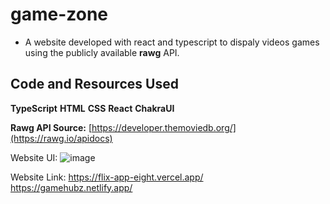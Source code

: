 # game-zone

- A website developed with react and typescript to dispaly videos games  using the publicly available **rawg**  API.


## Code and Resources Used

**TypeScript**
**HTML**
**CSS**
**React**
**ChakraUI**

**Rawg API Source:** [https://developer.themoviedb.org/](https://rawg.io/apidocs)

Website UI:
![image](https://github.com/Khlement/game-zone/assets/87413037/1b183b5b-c9bb-467f-898c-73090055efdb)

Website Link: 
[https://flix-app-eight.vercel.app/
](https://gamehubz.netlify.app/)https://gamehubz.netlify.app/
